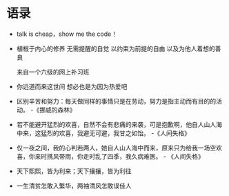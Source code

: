 # 语录

- talk is cheap，show me the code！

- 植根于内心的修养 无需提醒的自觉 以约束为前提的自由 以及为他人着想的善良

    来自一个六级的网上补习班

- 你远道而来这世间 想必也是为因为热爱吧

- 区别辛苦和努力：每天做同样的事情只是在劳动，努力是指主动而有目的的活动。 -《挪威的森林》

- 若不能避开猛烈的欢喜，自然不会有悲痛的来袭，可是抱歉啊，他自人山人海中来，这猛烈的欢喜，我避无可避，我甘之如饴。 -《人间失格》

- 仅一夜之间，我的心判若两人，她自人山人海中而来，原来只为给我一场空欢喜，你来时携风带雨，你走时乱了四季，我久病难医。 - 《人间失格》

- 天下熙熙，皆为利来；天下攘攘，皆为利往

- 一生清贫怎敢入繁华，两袖清风怎敢误佳人
